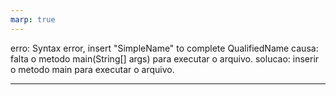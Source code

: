 ```yaml
---
marp: true
---
```


erro: Syntax error, insert "SimpleName" to complete QualifiedName
causa: falta o metodo main(String[] args) para executar o arquivo.
solucao: inserir o metodo main para executar o arquivo.

---

